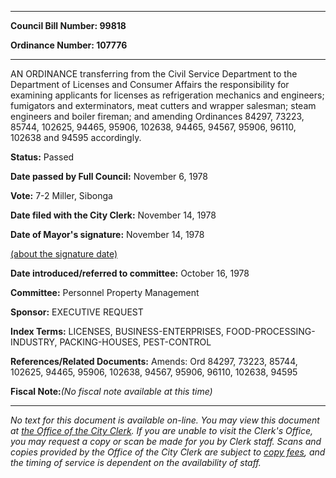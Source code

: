 

********

**Council Bill Number: 99818**
   
**Ordinance Number: 107776**
********

 AN ORDINANCE transferring from the Civil Service Department to the Department of Licenses and Consumer Affairs the responsibility for examining applicants for licenses as refrigeration mechanics and engineers; fumigators and exterminators, meat cutters and wrapper salesman; steam engineers and boiler fireman; and amending Ordinances 84297, 73223, 85744, 102625, 94465, 95906, 102638, 94465, 94567, 95906, 96110, 102638 and 94595 accordingly.

**Status:** Passed
   
**Date passed by Full Council:** November 6, 1978
   
**Vote:** 7-2 Miller, Sibonga
   
**Date filed with the City Clerk:** November 14, 1978
   
**Date of Mayor's signature:** November 14, 1978
   
[(about the signature date)](/~public/approvaldate.htm)
   
   
   
**Date introduced/referred to committee:** October 16, 1978
   
**Committee:** Personnel Property Management
   
**Sponsor:** EXECUTIVE REQUEST
   
   
**Index Terms:** LICENSES, BUSINESS-ENTERPRISES, FOOD-PROCESSING-INDUSTRY, PACKING-HOUSES, PEST-CONTROL

**References/Related Documents:** Amends: Ord 84297, 73223, 85744, 102625, 94465, 95906, 102638, 94567, 95906, 96110, 102638, 94595

**Fiscal Note:**_(No fiscal note available at this time)_
********

_No text for this document is available on-line. You may view this document at [the Office of the City Clerk](http://www.seattle.gov/leg/clerk/contactUs.htm). If you are unable to visit the Clerk's Office, you may request a copy or scan be made for you by Clerk staff. Scans and copies provided by the Office of the City Clerk are subject to [copy fees](http://clerk.seattle.gov/~public/clerkfees.htm), and the timing of service is dependent on the availability of staff._

